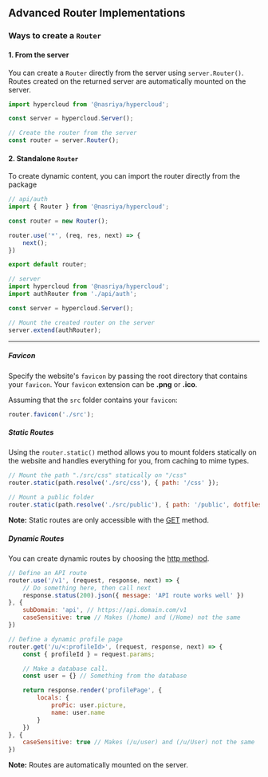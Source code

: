 ## Advanced Router Implementations

### Ways to create a `Router`

#### 1. From  the server
You can create a `Router` directly from the server using `server.Router()`. Routes created on the returned server are automatically mounted on the server.

```js
import hypercloud from '@nasriya/hypercloud';

const server = hypercloud.Server();

// Create the router from the server
const router = server.Router();
```

#### 2. Standalone `Router`
To create dynamic content, you can import the router directly from the package

```js
// api/auth
import { Router } from '@nasriya/hypercloud';

const router = new Router();

router.use('*', (req, res, next) => {
    next();
})

export default router;
```

```js
// server
import hypercloud from '@nasriya/hypercloud';
import authRouter from './api/auth';

const server = hypercloud.Server();

// Mount the created router on the server
server.extend(authRouter);
```
___

##### Favicon
Specify the website's `favicon` by passing the root directory that contains your `favicon`. Your `favicon` extension can be **.png** or **.ico**.

Assuming that the `src` folder contains your `favicon`:
```js
router.favicon('./src');
```
##### Static Routes
Using the `router.static()` method allows you to mount folders statically on the website and handles everything for you, from caching to mime types.

```js
// Mount the path "./src/css" statically on "/css"
router.static(path.resolve('./src/css'), { path: '/css' });

// Mount a public folder
router.static(path.resolve('./src/public'), { path: '/public', dotfiles: 'ignore' });
```

**Note:** Static routes are only accessible with the [GET](https://developer.mozilla.org/en-US/docs/Web/HTTP/Methods/GET) method.

##### Dynamic Routes
You can create dynamic routes by choosing the [http method](https://developer.mozilla.org/en-US/docs/Web/HTTP/Methods).

```js
// Define an API route
router.use('/v1', (request, response, next) => {
    // Do something here, then call next
    response.status(200).json({ message: 'API route works well' })
}, {
    subDomain: 'api', // https://api.domain.com/v1
    caseSensitive: true // Makes (/home) and (/Home) not the same
})

// Define a dynamic profile page
router.get('/u/<:profileId>', (request, response, next) => {
    const { profileId } = request.params;

    // Make a database call.
    const user = {} // Something from the database

    return response.render('profilePage', {
        locals: {
            proPic: user.picture,
            name: user.name
        }
    })
}, {
    caseSensitive: true // Makes (/u/user) and (/u/User) not the same
})
```

**Note:** Routes are automatically mounted on the server.